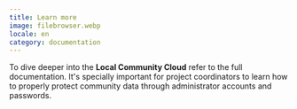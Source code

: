 ```yaml
---
title: Learn more
image: filebrowser.webp
locale: en
category: documentation
---
```


To dive deeper into the **Local Community Cloud** refer to the full documentation. It's specially important for project coordinators to learn how to properly protect community data through administrator accounts and passwords.

<app-button :color="true" localUrl=":8086/all/https://docs.earthdefenderstoolkit.com/device-usage/bundled-applications/file-management" text="Read documentation"></app-button>
